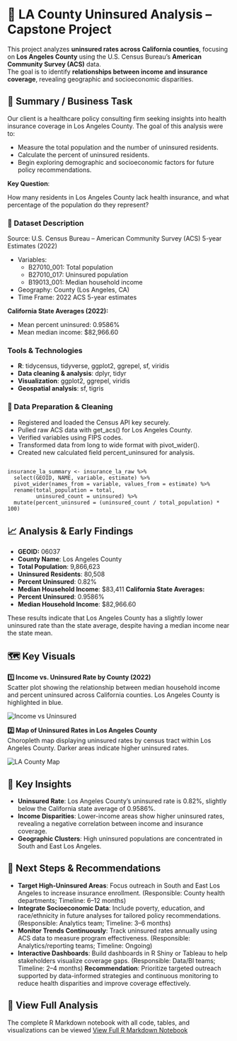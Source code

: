 # 🏥 LA County Uninsured Analysis – Capstone Project
This project analyzes **uninsured rates across California counties**, focusing on **Los Angeles County** using the U.S. Census Bureau’s **American Community Survey (ACS)** data.  
The goal is to identify **relationships between income and insurance coverage**, revealing geographic and socioeconomic disparities.

## 🔎 Summary / Business Task

Our client is a healthcare policy consulting firm seeking insights into health insurance coverage in Los Angeles County.
The goal of this analysis were to:

* Measure the total population and the number of uninsured residents.
* Calculate the percent of uninsured residents.
* Begin exploring demographic and socioeconomic factors for future policy recommendations.

**Key Question**:

How many residents in Los Angeles County lack health insurance, and what percentage of the population do they represent?

### 📝 Dataset Description

Source: U.S. Census Bureau – American Community Survey (ACS) 5-year Estimates (2022)

* Variables:
  * B27010_001: Total population
  * B27010_017: Uninsured population
  * B19013_001: Median household income
* Geography: County (Los Angeles, CA)
* Time Frame: 2022 ACS 5-year estimates

**California State Averages (2022):** 
* Mean percent uninsured: 0.9586%
* Mean median income: $82,966.60

### Tools & Technologies
- **R**: tidycensus, tidyverse, ggplot2, ggrepel, sf, viridis  
- **Data cleaning & analysis**: dplyr, tidyr  
- **Visualization**: ggplot2, ggrepel, viridis  
- **Geospatial analysis**: sf, tigris
  
### 🧹 Data Preparation & Cleaning

* Registered and loaded the Census API key securely.
* Pulled raw ACS data with get_acs() for Los Angeles County.
* Verified variables using FIPS codes.
* Transformed data from long to wide format with pivot_wider().
* Created new calculated field percent_uninsured for analysis.
```{r}

insurance_la_summary <- insurance_la_raw %>%
  select(GEOID, NAME, variable, estimate) %>%
  pivot_wider(names_from = variable, values_from = estimate) %>%
  rename(total_population = total,
         uninsured_count = uninsured) %>%
  mutate(percent_uninsured = (uninsured_count / total_population) * 100)
  ```
## 📈 Analysis & Early Findings

  * **GEOID:** 06037
  * **County Name**: Los Angeles County
  * **Total Population**: 9,866,623
  * **Uninsured Residents**: 80,508
  * **Percent Uninsured**: 0.82%
  * **Median Household Income**: $83,411
**California State Averages:**
  * **Percent Uninsured**: 0.9586%
  * **Median Household Income**: $82,966.60

These results indicate that Los Angeles County has a slightly lower uninsured rate than the state average, despite having a median income near the state mean.

## 🗺️ Key Visuals
**1️⃣ Income vs. Uninsured Rate by County (2022)**  
Scatter plot showing the relationship between median household income and percent uninsured across California counties. Los Angeles County is highlighted in blue.

![Income vs Uninsured](<img width="1344" height="960" alt="Income_vs_uninsured_2022" src="https://github.com/user-attachments/assets/8dd85e93-0473-42ac-8966-e32e2a8c6612" />
)

**2️⃣ Map of Uninsured Rates in Los Angeles County**  
Choropleth map displaying uninsured rates by census tract within Los Angeles County. Darker areas indicate higher uninsured rates.

![LA County Map](<img width="1344" height="960" alt="LA_County_Uninsured_Map" src="https://github.com/user-attachments/assets/315d2fad-2a22-4db3-9986-40a6ba980f99" />
)

## 📌 Key Insights 
* **Uninsured Rate**: Los Angeles County’s uninsured rate is 0.82%, slightly below the California state average of 0.9586%.
* **Income Disparities**: Lower-income areas show higher uninsured rates, revealing a negative correlation between income and insurance coverage.
* **Geographic Clusters**: High uninsured populations are concentrated in South and East Los Angeles.

## 🔮 Next Steps & Recommendations

* **Target High-Uninsured Areas**: Focus outreach in South and East Los Angeles to increase insurance enrollment. (Responsible: County health departments; Timeline: 6–12 months)
* **Integrate Socioeconomic Data**: Include poverty, education, and race/ethnicity in future analyses for tailored policy recommendations. (Responsible: Analytics team; Timeline: 3–6 months)
* **Monitor Trends Continuously**: Track uninsured rates annually using ACS data to measure program effectiveness. (Responsible: Analytics/reporting teams; Timeline: Ongoing)
* **Interactive Dashboards**: Build dashboards in R Shiny or Tableau to help stakeholders visualize coverage gaps. (Responsible: Data/BI teams; Timeline: 2–4 months)
**Recommendation**: Prioritize targeted outreach supported by data-informed strategies and continuous monitoring to reduce health disparities and improve coverage effectively.

## 📂 View Full Analysis
The complete R Markdown notebook with all code, tables, and visualizations can be viewed [View Full R Markdown Notebook](https://raw.githubusercontent.com/angelaperezdata/la-county-uninsured-analysis/main/Rmarkdown_notebook_LACounty_Uninsured_Analysis.pdf)
